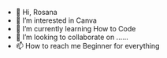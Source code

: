 - 👋 Hi, Rosana
- 👀 I’m interested in Canva
- 🌱 I’m currently learning How to Code
- 💞️ I’m looking to collaborate on ......
- 📫 How to reach me Beginner for everything

<!---
nhungsheep/nhungsheep is a ✨ special ✨ repository because its `README.md` (this file) appears on your GitHub profile.
You can click the Preview link to take a look at your changes.
--->
